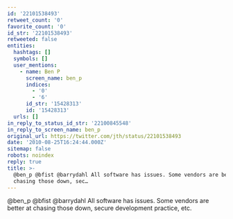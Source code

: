 ```yaml
---
id: '22101538493'
retweet_count: '0'
favorite_count: '0'
id_str: '22101538493'
retweeted: false
entities:
  hashtags: []
  symbols: []
  user_mentions:
    - name: Ben P
      screen_name: ben_p
      indices:
        - '0'
        - '6'
      id_str: '15428313'
      id: '15428313'
  urls: []
in_reply_to_status_id_str: '22100845548'
in_reply_to_screen_name: ben_p
original_url: https://twitter.com/jth/status/22101538493
date: '2010-08-25T16:24:44.000Z'
sitemap: false
robots: noindex
reply: true
title: >-
  @ben_p @bfist @barrydahl All software has issues. Some vendors are better at
  chasing those down, sec…
---
```


@ben_p @bfist @barrydahl All software has issues. Some vendors are better at chasing those down, secure development practice, etc.